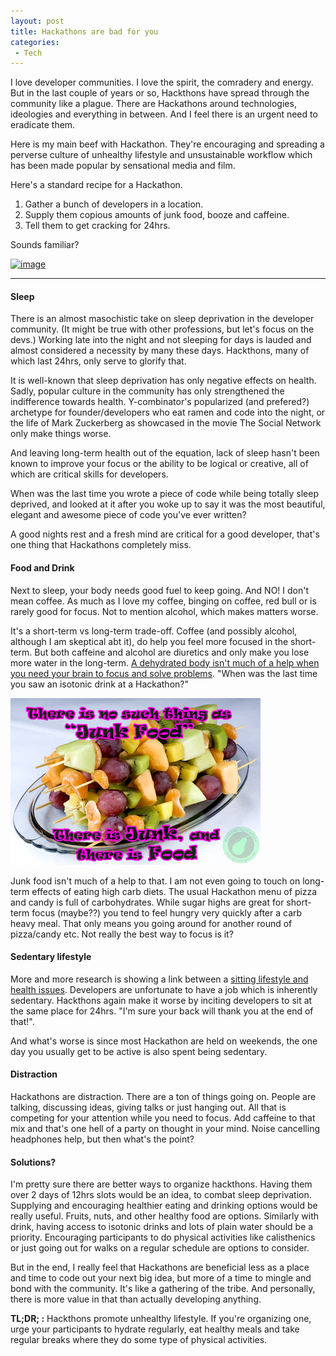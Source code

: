 ```yaml
---
layout: post
title: Hackathons are bad for you
categories:
 - Tech
---
```


I love developer communities. I love the spirit, the comradery and energy. But in the last couple of years or so, Hackthons have spread through the community like a plague. There are Hackathons around technologies, ideologies and everything in between. And I feel there is an urgent need to eradicate them.

Here is my main beef with Hackathon. They're encouraging and spreading a perverse culture of unhealthy lifestyle and unsustainable workflow which has been made popular by sensational media and film.

Here's a standard recipe for a Hackathon.

1. Gather a bunch of developers in a location.
2. Supply them copious amounts of junk food, booze and caffeine.
3. Tell them to get cracking for 24hrs.

Sounds familiar?

[![image](http://imgs.xkcd.com/comics/ballmer_peak.png)][0]

---

#### Sleep

There is an almost masochistic take on sleep deprivation in the developer community. (It might be true with other professions, but let's focus on the devs.) Working late into the night and not sleeping for days is lauded and almost considered a necessity by many these days. Hackthons, many of which last 24hrs, only serve to glorify that.

It is well-known that sleep deprivation has only negative effects on health. Sadly, popular culture in the community has only strengthened the indifference towards health. Y-combinator's popularized (and prefered?) archetype for founder/developers who eat ramen and code into the night, or the life of Mark Zuckerberg as showcased in the movie The Social Network only make things worse.

And leaving long-term health out of the equation, lack of sleep hasn't been known to improve your focus or the ability to be logical or creative, all of which are critical skills for developers.

When was the last time you wrote a piece of code while being totally sleep deprived, and looked at it after you woke up to say it was the most beautiful, elegant and awesome piece of code you've ever written?

A good nights rest and a fresh mind are critical for a good developer, that's one thing that Hackathons completely miss.

#### Food and Drink

Next to sleep, your body needs good fuel to keep going. And NO! I don't mean coffee. As much as I love my coffee, binging on coffee, red bull or is rarely good for focus. Not to mention alcohol, which makes matters worse.

It's a short-term vs long-term trade-off. Coffee (and possibly alcohol, although I am skeptical abt it), do help you feel more focused in the short-term. But both caffeine and alcohol are diuretics and only make you lose more water in the long-term. [A dehydrated body isn't much of a help when you need your brain to focus and solve problems][1]. "When was the last time you saw an isotonic drink at a Hackathon?"

![](../images/2013/02/Junk-Food-Quote.jpg)

Junk food isn't much of a help to that. I am not even going to touch on long-term effects of eating high carb diets. The usual Hackathon menu of pizza and candy is full of carbohydrates. While sugar highs are great for short-term focus (maybe??) you tend to feel hungry very quickly after a carb heavy meal. That only means you going around for another round of pizza/candy etc. Not really the best way to focus is it?

#### Sedentary lifestyle

More and more research is showing a link between a [sitting lifestyle and health issues][2]. Developers are unfortunate to have a job which is inherently sedentary. Hackthons again make it worse by inciting developers to sit at the same place for 24hrs. "I'm sure your back will thank you at the end of that!".

And what's worse is since most Hackathon are held on weekends, the one day you usually get to be active is also spent being sedentary.

#### Distraction

Hackathons are distraction. There are a ton of things going on. People are talking, discussing ideas, giving talks or just hanging out. All that is competing for your attention while you need to focus. Add caffeine to that mix and that's one hell of a party on thought in your mind. Noise cancelling headphones help, but then what's the point?

#### Solutions?

I'm pretty sure there are better ways to organize hackthons. Having them over 2 days of 12hrs slots would be an idea, to combat sleep deprivation. Supplying and encouraging healthier eating and drinking options would be really useful. Fruits, nuts, and other healthy food are options. Similarly with drink, having access to isotonic drinks and lots of plain water should be a priority. Encouraging participants to do physical activities like calisthenics or just going out for walks on a regular schedule are options to consider.

But in the end, I really feel that Hackathons are beneficial less as a place and time to code out your next big idea, but more of a time to mingle and bond with the community. It's like a gathering of the tribe. And personally, there is more value in that than actually developing anything.

**TL;DR; :** Hackthons promote unhealthy lifestyle. If you're organizing one, urge your participants to hydrate regularly, eat healthy meals and take regular breaks where they do some type of physical activities.


[0]: http://xkcd.com/323/
[1]: http://
[2]: http://en.wikipedia.org/wiki/Sedentary_lifestyle#Health_effects
